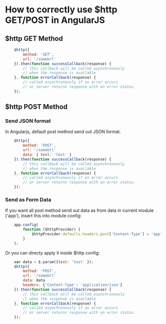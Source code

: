 # How to correctly use $http GET/POST in AngularJS

## $http GET Method
```javascript
	$http({
		method: 'GET',
		url: '/someUrl'
	}).then(function successCallback(response) {
		// this callback will be called asynchronously
		// when the response is available
	}, function errorCallback(response) {
		// called asynchronously if an error occurs
		// or server returns response with an error status.
	});
```


## $http POST Method
### Send JSON format
In Angularjs, default post method send out JSON format.
```javascript
	$http({
		method: 'POST',
		url: '/someUrl'
		data: { test: 'test' }
	}).then(function successCallback(response) {
		// this callback will be called asynchronously
		// when the response is available
	}, function errorCallback(response) {
		// called asynchronously if an error occurs
		// or server returns response with an error status.
	});
```

### Send as Form Data
If you want all post method send out data as from data in current module ('app'), insert this into module config:
```javascript
	app.config(
	    function ($httpProvider) {
			$httpProvider.defaults.headers.post['Content-Type'] = 'application/x-www-form-urlencoded';
		}
	);	
```
Or you can directy apply it inside $http config:
```javascript
	var data = $.param({test: 'test' });
	$http({
		method: 'POST',
		url: '/someUrl'
		data: data
		headers: {'Content-Type': 'application/json'}
	}).then(function successCallback(response) {
		// this callback will be called asynchronously
		// when the response is available
	}, function errorCallback(response) {
		// called asynchronously if an error occurs
		// or server returns response with an error status.
	});
```